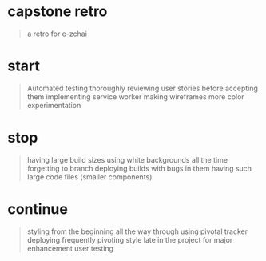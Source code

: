 # capstone retro

> a retro for e-zchai


# start

> Automated testing
> thoroughly reviewing user stories before accepting them
> implementing service worker
> making wireframes
> more color experimentation

# stop

> having large build sizes
> using white backgrounds all the time
> forgetting to branch
> deploying builds with bugs in them
> having such large code files (smaller components)

# continue

> styling from the beginning all the way through
> using pivotal tracker
> deploying frequently
> pivoting style late in the project for major enhancement
> user testing
